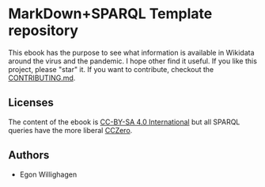 # MarkDown+SPARQL Template repository

This ebook has the purpose to see what information is available in Wikidata
around the virus and the pandemic. I hope other find it useful.
If you like this project, please "star" it. If you want to contribute,
checkout the [CONTRIBUTING.md](CONTRIBUTING.md).

## Licenses

The content of the ebook is [CC-BY-SA 4.0 International](CCBYSA.md) but all SPARQL queries
have the more liberal [CCZero](CC0.md).

## Authors

* Egon Willighagen
